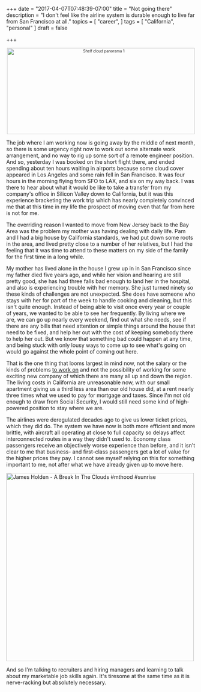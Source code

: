 +++
date = "2017-04-07T07:48:39-07:00"
title = "Not going there"
description = "I don't feel like the airline system is durable enough to live far from San Francisco at all."
topics = [
  "career",
]
tags = [
  "California",
  "personal"
]
draft = false

+++

<div align="center" style="font-size:x-small"><a data-flickr-embed="true"
 href="https://www.flickr.com/photos/55211848@N06/18924342590/"
 title="Shelf cloud panorama 1">
 <img src="https://c1.staticflickr.com/1/439/18924342590_398bba23c5.jpg"
 width="500" height="229" alt="Shelf cloud panorama 1"></a>
<script async src="//embedr.flickr.com/assets/client-code.js" charset="utf-8"></script></div>

The job where I am working now is
going away by the middle of next month, so there is some urgency right now
to work out some
alternate work arrangement, and no way to rig up some sort of
a remote engineer position. And so, yesterday I was booked on the short flight
there, and ended spending about ten hours waiting
in airports because some cloud cover appeared in Los Angeles
and some rain fell in San Francisco. It was four hours in the morning flying
from SFO to LAX, and six on my way back. I was there to hear about what it would
be like to take a transfer from my company's office in Silicon Valley down to
California, but it was this experience bracketing the work trip which has nearly
completely convinced me that at this time in my life the prospect of moving
even that far from here is not for me.

The overriding reason I wanted to move from New Jersey back to the Bay Area was
the problem my mother was having dealing with daily life. Pam and I had a big
house by California standards, we had put down some roots in the area, and lived
pretty close to a number of her relatives, but I had the feeling that it was
time to attend to these matters on my side of the family for the first time in
a long while.

My mother has lived alone in the house I grew up in in San Francisco
since my father died five years ago, and while her vision and hearing are
still pretty good, she has had three falls bad enough to land her in the
hospital, and also is experiencing trouble with her memory. She just turned
ninety so these kinds of challenges are not unexpected.
She does have someone who stays with her for part of the week
to handle cooking and cleaning, but this isn't quite enough. Instead of being able
to visit once every year or couple of years, we wanted to be able to see her
frequently. By living where we are, we can go up nearly every weekend, find out
what she needs, see if there are any bills that need attention or simple things
around the house that need to be fixed, and help her out with the cost of keeping
somebody there to help her out. But we know that something bad could happen at any
time, and being stuck with only lousy ways to come up to see what's going on would
go against the whole point of coming out here.

That is the one thing that looms largest in mind now, not the salary or the kinds
of problems [to work on](/post/what-ive-done/) and not the possibility of working for
some exciting new company of which there are many all up and down the region. The
living costs in California are unreasonable now, with our small apartment
giving us a third less area than our old house did, at a rent nearly three
times what we used to pay for mortgage and taxes. Since I'm not old enough to draw
from Social Security, I would still need some kind of high-powered position to stay
where we are.

The airlines were deregulated decades ago to give us lower ticket prices, which they
did do. The system we have now is both more efficient and more brittle, with
aircraft all operating at close to full capacity so delays affect interconnected
routes in a way they didn't used to. Economy class passengers receive an
objectively worse experience than before, and it isn't clear to me that business-
and first-class passengers get a lot of value for the higher prices they pay. I
cannot see myself relying on this for something important to me, not after what we
have already given up to move here.

<a data-flickr-embed="true"  
href="https://www.flickr.com/photos/44380239@N08/10272625304/"
title="James Holden - A Break In The Clouds  #mthood #sunrise">
<img src="https://c1.staticflickr.com/4/3769/10272625304_963465db0d.jpg"
width="500" height="500" alt="James Holden - A Break In The Clouds  #mthood #sunrise"></a>
<script async src="//embedr.flickr.com/assets/client-code.js" charset="utf-8"></script>

And so I'm talking to recruiters and hiring managers and learning to talk about
my marketable job skills again. It's  tiresome at the same time as it is
nerve-racking but absolutely necessary.
